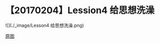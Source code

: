 # 【20170204】Lession4 给思想洗澡

![](./_image/Lesson4 给思想洗澡.png)

[原图](https://www.processon.com/view/link/5a6f3413e4b0615ac03ea31f)
